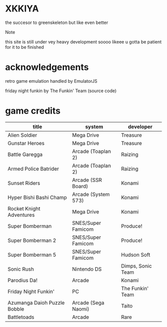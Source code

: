 # XKKIYA #
the succesor to greenskeleton but like even better
> [!NOTE]
> this site is still under vey heavy development soooo likeee u gotta be patient for it to be finished
# acknowledgements #
retro game emulation handled by EmulatorJS

friday night funkin by The Funkin' Team (source code)
# game credits #
|title|system|developer|
| --- | --- | --- |
| Alien Soldier | Mega Drive | Treasure |
| Gunstar Heroes | Mega Drive | Treasure |
| Battle Garegga | Arcade (Toaplan 2) | Raizing |
| Armed Police Batrider | Arcade (Toaplan 2) | Raizing |
| Sunset Riders | Arcade (SSR Board) | Konami |
| Hyper Bishi Bashi Champ | Arcade (System 573) | Konami |
| Rocket Knight Adventures | Mega Drive | Konami |
| Super Bomberman | SNES/Super Famicom | Produce! |
| Super Bomberman 2 | SNES/Super Famicom | Produce! |
| Super Bomberman 5 | SNES/Super Famicom | Hudson Soft |
| Sonic Rush | Nintendo DS | Dimps, Sonic Team |
| Parodius Da! | Arcade | Konami |
| Friday Night Funkin' | PC | The Funkin' Team |
| Azumanga Daioh Puzzle Bobble | Arcade (Sega Naomi) | Taito |
| Battletoads | Arcade | Rare |
